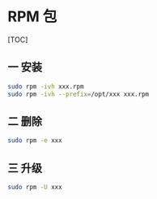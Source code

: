 # RPM 包

[TOC]

## 一 安装

```bash
sudo rpm -ivh xxx.rpm
sudo rpm -ivh --prefix=/opt/xxx xxx.rpm
```

## 二 删除

```bash
sudo rpm -e xxx
```

## 三 升级

```bash
sudo rpm -U xxx
```
